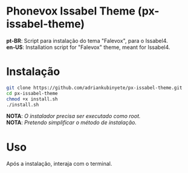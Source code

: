 # Phonevox Issabel Theme (px-issabel-theme)

**pt-BR**: Script para instalação do tema "Falevox", para o Issabel4.<br>
**en-US**: Installation script for "Falevox" theme, meant for Issabel4.

# Instalação

```sh
git clone https://github.com/adriankubinyete/px-issabel-theme.git
cd px-issabel-theme
chmod +x install.sh
./install.sh
```
**NOTA**: *O instalador precisa ser executado como root.*<br>
**NOTA**: *Pretendo simplificar o método de instalação.*

# Uso

Após a instalação, interaja com o terminal.
